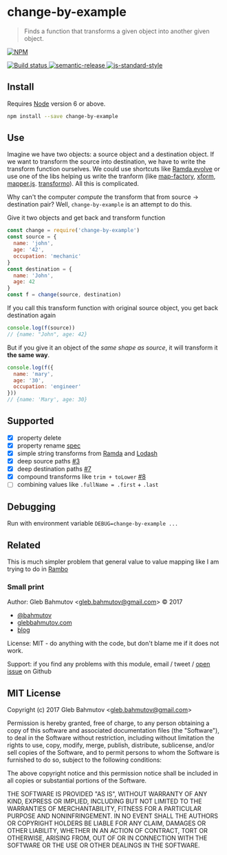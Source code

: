 # change-by-example

> Finds a function that transforms a given object into another given object.

[![NPM][npm-icon] ][npm-url]

[![Build status][ci-image] ][ci-url]
[![semantic-release][semantic-image] ][semantic-url]
[![js-standard-style][standard-image]][standard-url]

## Install

Requires [Node](https://nodejs.org/en/) version 6 or above.

```sh
npm install --save change-by-example
```

## Use

Imagine we have two objects: a source object and a destination object.
If we want to transform the source into destination, we have to write the
transform function ourselves. We could use shortcuts like
[Ramda.evolve](http://ramdajs.com/docs/#evolve) or use one of the libs helping
us write the tranform (like [map-factory](https://github.com/midknight41/map-factory),
[xform](https://github.com/dvdln/xform), [mapper.js](https://github.com/Jokero/mapper.js).
[transformo](https://github.com/lutowolk/transformo)). All this is complicated.

Why can't the computer *compute* the transform that from source -> destination
pair? Well, `change-by-example` is an attempt to do this.

Give it two objects and get back and transform function

```js
const change = require('change-by-example')
const source = {
  name: 'john',
  age: '42',
  occupation: 'mechanic'
}
const destination = {
  name: 'John',
  age: 42
}
const f = change(source, destination)
```

If you call this transform function with original source object, you get
back destination again

```js
console.log(f(source))
// {name: "John", age: 42}
```

But if you give it an object of the *same shape as source*, it will transform
it **the same way**.

```js
console.log(f({
  name: 'mary',
  age: '30',
  occupation: 'engineer'
}))
// {name: 'Mary', age: 30}
```

## Supported

* [x] property delete
* [x] property rename [spec](src/property-rename-spec.js)
* [x] simple string transforms from [Ramda](http://ramdajs.com/docs/)
  and [Lodash](https://lodash.com/docs/)
* [x] deep source paths [#3][3]
* [x] deep destination paths [#7][7]
* [x] compound transforms like `trim + toLower` [#8][8]
* [ ] combining values like `.fullName = .first` + `.last`

[3]: https://github.com/bahmutov/change-by-example/issues/3
[7]: https://github.com/bahmutov/change-by-example/issues/7
[8]: https://github.com/bahmutov/change-by-example/issues/8

## Debugging

Run with environment variable `DEBUG=change-by-example ...`

## Related

This is much simpler problem that general value to value mapping like I
am trying to do in [Rambo](https://github.com/bahmutov/rambo)

### Small print

Author: Gleb Bahmutov &lt;gleb.bahmutov@gmail.com&gt; &copy; 2017

* [@bahmutov](https://twitter.com/bahmutov)
* [glebbahmutov.com](https://glebbahmutov.com)
* [blog](https://glebbahmutov.com/blog)

License: MIT - do anything with the code, but don't blame me if it does not work.

Support: if you find any problems with this module, email / tweet /
[open issue](https://github.com/bahmutov/change-by-example/issues) on Github

## MIT License

Copyright (c) 2017 Gleb Bahmutov &lt;gleb.bahmutov@gmail.com&gt;

Permission is hereby granted, free of charge, to any person
obtaining a copy of this software and associated documentation
files (the "Software"), to deal in the Software without
restriction, including without limitation the rights to use,
copy, modify, merge, publish, distribute, sublicense, and/or sell
copies of the Software, and to permit persons to whom the
Software is furnished to do so, subject to the following
conditions:

The above copyright notice and this permission notice shall be
included in all copies or substantial portions of the Software.

THE SOFTWARE IS PROVIDED "AS IS", WITHOUT WARRANTY OF ANY KIND,
EXPRESS OR IMPLIED, INCLUDING BUT NOT LIMITED TO THE WARRANTIES
OF MERCHANTABILITY, FITNESS FOR A PARTICULAR PURPOSE AND
NONINFRINGEMENT. IN NO EVENT SHALL THE AUTHORS OR COPYRIGHT
HOLDERS BE LIABLE FOR ANY CLAIM, DAMAGES OR OTHER LIABILITY,
WHETHER IN AN ACTION OF CONTRACT, TORT OR OTHERWISE, ARISING
FROM, OUT OF OR IN CONNECTION WITH THE SOFTWARE OR THE USE OR
OTHER DEALINGS IN THE SOFTWARE.

[npm-icon]: https://nodei.co/npm/change-by-example.svg?downloads=true
[npm-url]: https://npmjs.org/package/change-by-example
[ci-image]: https://travis-ci.org/bahmutov/change-by-example.svg?branch=master
[ci-url]: https://travis-ci.org/bahmutov/change-by-example
[semantic-image]: https://img.shields.io/badge/%20%20%F0%9F%93%A6%F0%9F%9A%80-semantic--release-e10079.svg
[semantic-url]: https://github.com/semantic-release/semantic-release
[standard-image]: https://img.shields.io/badge/code%20style-standard-brightgreen.svg
[standard-url]: http://standardjs.com/
